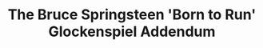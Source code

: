 ---
ee_id_thing: '5'
site: '1'
type: '2'
inv_num: 2006-008
add_credit:
url: 2006-008-the-bruce-springsteen-born-to-run-glockenspiel-addendum
title: The Bruce Springsteen 'Born to Run' Glockenspiel Addendum
year: '2009'
display_year: '2006'
medium: Performance for solo glockenspiel and optional electronics
dims:
pitch: "​Live performances of The Bruce Springsteen Glockenspiel Addendum."
ps: 'Above: performance of the complete 43 minute The Bruce Springsteen Born to Run
  Glockenspiel Addendum @ Light Industry in Brooklyn'
live_url:
youtube: https://www.youtube.com/playlist?list=PLIVciZ6unaZT0iTIRgMD397O33Mgueva5
https://github.com/coryarcangel/alu:
imgs: glockenspiel-2006-008-light-industry-performance-view-1-database-DC.jpg
subheading: "(Performance)"
download:
commission:
related:
layout: things-i-made
---